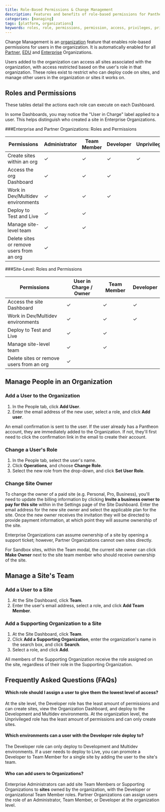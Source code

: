 ```yaml
---
title: Role-Based Permissions & Change Management
description: Features and benefits of role-based permissions for Pantheon Drupal and WordPress sites.
categories: [managing]
tags: [platform, organizations]
keywords: roles, role, permissions, permission, access, privileges, privilege, team members, developer role, developer, organization management, manage organization, change management, team management, manage team, manage team access  
---
```

Change Management is an [organization](/docs/organizations/) feature that enables role-based permissions for users in the organization. It is automatically enabled for all [Partner](https://pantheon.io/pantheon-partners), [EDU](https://pantheon.io/edu) and [Enterprise](https://pantheon.io/pantheon-enterprise) Organizations.

Users added to the organization can access all sites associated with the organization, with access restricted based on the user's role in that organization. These roles exist to restrict who can deploy code on sites, and manage other users in the organization or sites it works on.

## Roles and Permissions

These tables detail the actions each role can execute on each Dashboard.

In some Dashboards, you may notice the "User in Charge" label applied to a user. This helps distinguish who created a site in Enterprise Organizations.

###Enterprise and Partner Organizations: Roles and Permissions

<table class="table  table-bordered table-responsive">
    <thead>
      <tr>
        <th>Permissions</th>
        <th>Administrator</th>
        <th>Team Member</th>
        <th>Developer</th>
        <th>Unprivileged <a rel="popover" data-proofer-ignore data-toggle="tooltip" data-html="true" data-title="Unprivileged" data-content="Enterprise and EDU+ orgs only"><em class="fa fa-info-circle"></em></a></th>
      </tr>
    </thead>
    <tbody>
      <tr>
        <td>Create sites within an org</td>
        <td>✓</td>
        <td>✓</td>
        <td>✓</td>
        <td>✓</td>
      </tr>
      <tr>
        <td>Access the org Dashboard</td>
        <td>✓</td>
        <td>✓</td>
        <td>✓</td>
        <td></td>
      </tr>
      <tr>
        <td>Work in Dev/Multidev environments</td>
        <td>✓</td>
        <td>✓</td>
        <td>✓</td>
        <td></td>
      </tr>
      <tr>
        <td>Deploy to Test and Live</td>
        <td>✓</td>
        <td>✓</td>
        <td></td>
        <td></td>
      </tr>
      <tr>
        <td>Manage site-level team</td>
        <td>✓</td>
        <td>✓</td>
        <td></td>
        <td></td>
      </tr>
      <tr>
        <td>Delete sites or remove users from an org</td>
        <td>✓</td>
        <td></td>
        <td></td>
        <td></td>
      </tr>
    </tbody>
  </table>

###Site-Level: Roles and Permissions

<table class="table  table-bordered table-responsive">
    <thead>
      <tr>
        <th>Permissions</th>
        <th>User in Charge / Owner <a rel="popover" data-proofer-ignore data-toggle="tooltip" data-html="true" data-title="Owner" data-content="Partner orgs only"><em class="fa fa-info-circle"></em></a></th>
        <th>Team Member </th>
        <th>Developer <a rel="popover" data-proofer-ignore data-toggle="tooltip" data-html="true" data-content="Enterprise orgs only"><em class="fa fa-info-circle"></em></a> </th>
      </tr>
    </thead>
    <tbody>
      <tr>
        <td>Access the site Dashboard</td>
        <td>✓</td>
        <td>✓</td>
        <td>✓</td>
      </tr>
      <tr>
        <td>Work in Dev/Multidev environments</td>
        <td>✓</td>
        <td>✓</td>
        <td>✓</td>
      </tr>
      <tr>
        <td>Deploy to Test and Live</td>
        <td>✓</td>
        <td>✓</td>
        <td></td>
      </tr>
      <tr>
        <td>Manage site-level team</td>
        <td>✓</td>
        <td>✓</td>
        <td></td>
      </tr>
      <tr>
        <td>Delete sites or remove users from an org</td>
        <td>✓</td>
        <td></td>
        <td></td>
      </tr>
    </tbody>
  </table>


## Manage People in an Organization

### Add a User to the Organization

1. In the People tab, click **Add User**.
2. Enter the email address of the new user, select a role, and click **Add user**.

An email confirmation is sent to the user. If the user already has a Pantheon account, they are immediately added to the Organization. If not, they'll first need to click the confirmation link in the email to create their account.

### Change a User's Role

1. In the People tab, select the user's name.
2. Click **Operations**, and choose **Change Role**.
3. Select the new role from the drop-down, and click **Set User Role**.

### Change Site Owner

To change the owner of a paid site (e.g. Personal, Pro, Business), you'll need to update the billing information by clicking **Invite a business owner to pay for this site** within in the Settings page of the Site Dashboard. Enter the email address for the new site owner and select the applicable plan for the site. Once the new owner receives the invitation they will be directed to provide payment information, at which point they will assume ownership of the site.

Enterprise Organizations can assume ownership of a site by opening a support ticket; however, Partner Organizations cannot own sites directly.

For Sandbox sites, within the Team modal, the current site owner can click **Make Owner** next to the site team member who should receive ownership of the site.

## Manage a Site's Team

### Add a User to a Site
1. At the Site Dashboard, click **Team**.
2. Enter the user's email address, select a role, and click **Add Team Member**.

### Add a Supporting Organization to a Site
1. At the Site Dashboard, click **Team**.
2. Click **Add a Supporting Organization**, enter the organization's name in the search box, and click **Search**.
3. Select a role, and click **Add**.

All members of the Supporting Organization receive the role assigned on the site, regardless of their role in the Supporting Organization.

## Frequently Asked Questions (FAQs)

#### Which role should I assign a user to give them the lowest level of access?
At the site level, the Developer role has the least amount of permissions and can create sites, view the Organization Dashboard, and deploy to the Development and Multidev environments. At the organization level, the Unprivileged role has the least amount of permissions and can only create sites.

#### Which environments can a user with the Developer role deploy to?
The Developer role can only deploy to Development and Multidev environments. If a user needs to deploy to Live, you can promote a Developer to Team Member for a single site by adding the user to the site's team.

#### Who can add users to Organizations?
Enterprise Administrators can add site Team Members or Supporting Organizations to **sites** owned by the organization, with the Developer or organizational Team Member roles. Partner Organizations can assign users the role of an Administrator, Team Member, or Developer at the organization level.
